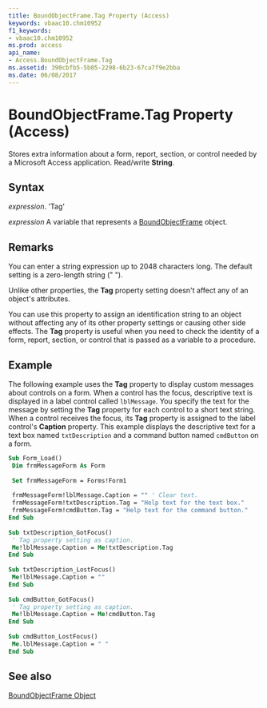 ```yaml
---
title: BoundObjectFrame.Tag Property (Access)
keywords: vbaac10.chm10952
f1_keywords:
- vbaac10.chm10952
ms.prod: access
api_name:
- Access.BoundObjectFrame.Tag
ms.assetid: 390cbfb5-5b05-2298-6b23-67ca7f9e2bba
ms.date: 06/08/2017
---
```



# BoundObjectFrame.Tag Property (Access)

Stores extra information about a form, report, section, or control needed by a Microsoft Access application. Read/write  **String**.


## Syntax

 _expression_. 'Tag'

 _expression_ A variable that represents a [BoundObjectFrame](./Access.BoundObjectFrame.md) object.


## Remarks

You can enter a string expression up to 2048 characters long. The default setting is a zero-length string (" ").

Unlike other properties, the  **Tag** property setting doesn't affect any of an object's attributes.

You can use this property to assign an identification string to an object without affecting any of its other property settings or causing other side effects. The  **Tag** property is useful when you need to check the identity of a form, report, section, or control that is passed as a variable to a procedure.


## Example

The following example uses the  **Tag** property to display custom messages about controls on a form. When a control has the focus, descriptive text is displayed in a label control called `lblMessage`. You specify the text for the message by setting the  **Tag** property for each control to a short text string. When a control receives the focus, its **Tag** property is assigned to the label control's **Caption** property. This example displays the descriptive text for a text box named `txtDescription` and a command button named `cmdButton` on a form.


```vb
Sub Form_Load() 
 Dim frmMessageForm As Form 
 
 Set frmMessageForm = Forms!Form1 
 
 frmMessageForm!lblMessage.Caption = "" ' Clear text. 
 frmMessageForm!txtDescription.Tag = "Help text for the text box." 
 frmMessageForm!cmdButton.Tag = "Help text for the command button." 
End Sub 
 
Sub txtDescription_GotFocus() 
 ' Tag property setting as caption. 
 Me!lblMessage.Caption = Me!txtDescription.Tag 
End Sub 
 
Sub txtDescription_LostFocus() 
 Me!lblMessage.Caption = "" 
End Sub 
 
Sub cmdButton_GotFocus() 
 ' Tag property setting as caption. 
 Me!lblMessage.Caption = Me!cmdButton.Tag 
End Sub 
 
Sub cmdButton_LostFocus() 
 Me.lblMessage.Caption = " " 
End Sub
```


## See also


[BoundObjectFrame Object](Access.BoundObjectFrame.md)

